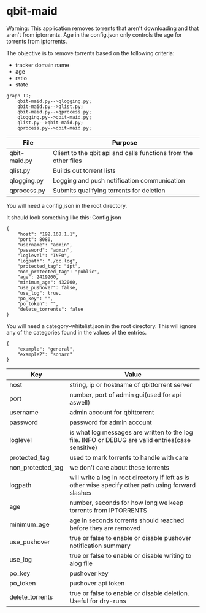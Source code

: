 # qbit-maid

Warning: This application removes torrents that aren't downloading and that aren't from iptorrents. Age in the config.json only controls the age for torrents from iptorrents.

The objective is to remove torrents based on the following criteria:
- tracker domain name
- age
- ratio
- state

```mermaid
graph TD;
    qbit-maid.py-->qlogging.py;
    qbit-maid.py-->qlist.py;
    qbit-maid.py-->qprocess.py;
    qlogging.py-->qbit-maid.py;
    qlist.py-->qbit-maid.py;
    qprocess.py-->qbit-maid.py;
```

| File | Purpose |
| --- | --- |
| qbit-maid.py | Client to the qbit api and calls functions from the other files |
| qlist.py | Builds out torrent lists |
| qlogging.py | Logging and push notification communication |
| qprocess.py | Submits qualifying torrents for deletion |

You will need a config.json in the root directory.

It should look something like this:
Config.json
```
{
    "host": "192.168.1.1",
    "port": 8080,
    "username": "admin",
    "password": "admin",
    "loglevel": "INFO",
    "logpath": "./qc.log",
    "protected_tag": "ipt",
    "non_protected_tag": "public",
    "age": 2419200,
    "minimum_age": 432000,
    "use_pushover": false,
    "use_log": true,
    "po_key": "",
    "po_token": "",
    "delete_torrents": false
}
```

You will need a category-whitelist.json in the root directory. This will ignore any of the categories found in the values of the entries.
```
{
    "example": "general",
    "example2": "sonarr"
}
```


| Key | Value |
| --- | --- |
| host | string, ip or hostname of qbittorrent server |
| port | number, port of admin gui(used for api aswell) |
| username | admin account for qbittorrent |
| password | password for admin account |
| loglevel | is what log messages are written to the log file. INFO or DEBUG are valid entries(case sensitive) |
| protected_tag | used to mark torrents to handle with care |
| non_protected_tag | we don't care about these torrents |
| logpath | will write a log in root directory if left as is other wise specify other path using forward slashes |
| age | number, seconds for how long we keep torrents from IPTORRENTS |
| minimum_age | age in seconds torrents should reached before they are removed |
| use_pushover | true or false to enable or disable pushover notification summary |
| use_log | true or false to enable or disable writing to alog file |
| po_key | pushover key |
| po_token | pushover api token |
| delete_torrents | true or false to enable or disable deletion. Useful for dry-runs |